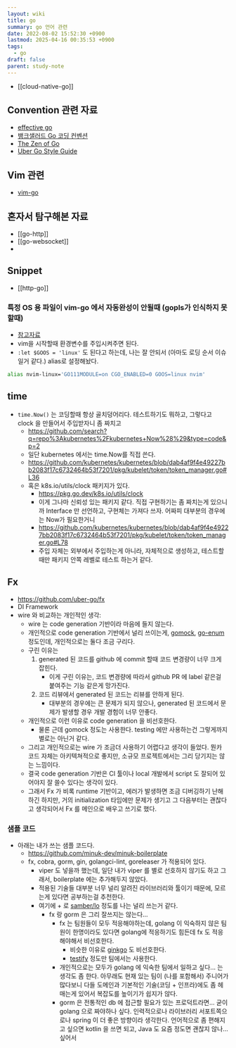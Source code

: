 ```yaml
---
layout: wiki
title: go
summary: go 언어 관련
date: 2022-08-02 15:52:30 +0900
lastmod: 2025-04-16 00:35:53 +0900
tags:
  - go
draft: false
parent: study-note
---
```


- [[cloud-native-go]]

## Convention 관련 자료
- [effective go](https://go.dev/doc/effective_go)
- [뱅크샐러드 Go 코딩 컨벤션](https://blog.banksalad.com/tech/go-best-practice-in-banksalad/)
- [The Zen of Go](https://the-zen-of-go.netlify.app)
- [Uber Go Style Guide](https://github.com/uber-go/guide/blob/master/style.md)

## Vim 관련
- [vim-go](https://github.com/fatih/vim-go)

## 혼자서 탐구해본 자료
- [[go-http]]
- [[go-websocket]]
- 

## Snippet
- [[http-go]]

### 특정 OS 용 파일이 vim-go 에서 자동완성이 안될때 (gopls가 인식하지 못할때)
- [참고자료](https://github.com/fatih/vim-go/issues/1056)
- vim을 시작할때 환경변수를 주입시켜주면 된다.
- `:let $GOOS = 'linux'` 도 된다고 하는데, 나는 잘 안되서 (아마도 로딩 순서 이슈일거 같다.) alias로 설정해놨다.

```bash
alias nvim-linux='GO111MODULE=on CGO_ENABLED=0 GOOS=linux nvim'
```


## time
- `time.Now()` 는 코딩할때 항상 골치덩어리다. 테스트하기도 뭐하고, 그렇다고 clock 을 만들어서 주입받자니 좀 짜치고
	- https://github.com/search?q=repo%3Akubernetes%2Fkubernetes+Now%28%29&type=code&p=2
	- 일단 kubernetes 에서는 time.Now를 직접 쓴다.
	- https://github.com/kubernetes/kubernetes/blob/dab4af9f4e49227bb2083f17c6732464b53f7201/pkg/kubelet/token/token_manager.go#L36
	- 혹은 k8s.io/utils/clock 패키지가 있다.
		- https://pkg.go.dev/k8s.io/utils/clock
		-  이게 그나마 신뢰성 있는 패키지 같다. 직접 구현하기는 좀 짜치는게 있으니까 Interface 만 선언하고, 구현체는 가져다 쓰자. 어짜피 대부분의 경우에는 Now가 필요한거니
		- https://github.com/kubernetes/kubernetes/blob/dab4af9f4e49227bb2083f17c6732464b53f7201/pkg/kubelet/token/token_manager.go#L78
		- 주입 자체는 외부에서 주입하는게 아니라, 자체적으로 생성하고, 테스트할때만 패키지 안쪽 레벨로 테스트 하는거 같다.

## Fx
- https://github.com/uber-go/fx
- DI Framework
- wire 와 비교하는 개인적인 생각:
	- wire 는 code generation 기반이라 마음에 들지 않는다.
	- 개인적으로 code generation 기반에서 널리 쓰이는게,  [gomock](https://github.com/golang/mock), [go-enum](https://github.com/abice/go-enum) 정도인데, 개인적으로는 둘다 조금 구리다.
	- 구린 이유는
		1. generated 된 코드를 github 에 commit 할때 코드 변경량이 너무 크게 잡힌다.
			- 이게 구린 이유는, 코드 변경량에 따라서 github PR 에 label 같은걸 붙여주는 기능 같은게 망가진다.
		2. 코드 리뷰에서 generated 된 코드는 리뷰를 안하게 된다.
			- 대부분의 경우에는 큰 문제가 되지 않으나,  generated 된 코드에서 문제가 발생할 경우 개발 경험이 너무 안좋다.
	- 개인적으로 이런 이유로 code generation 을 비선호한다.
		- 물론 근데 gomock 정도는 사용한다. testing 에만 사용하는건 그렇게까지 별로는 아닌거 같다.
	- 그리고 개인적으로는 wire 가 조금더 사용하기 어렵다고 생각이 들었다. 뭔카 코드 자체는 아키텍쳐적으로 좋지만, 소규모 프로젝트에서는 그리 당기지는 않는 느낌이다.
	- 결국 code generation 기반은 CI 툴이나 local 개발에서 script 도 잘되어 있어야지 잘 쓸수 있다는 생각이 있다.
	- 그래서 Fx 가 비록 runtime 기반이고, 에러가 발생하면 조금 디버깅하기 난해하긴 하지만, 거의 initialization 타임에만 문제가 생기고 그 다음부터는 괜찮다고 생각되어서 Fx 를 메인으로 배우고 쓰기로 했다.
### 샘플 코드
- 아래는 내가 쓰는 샘플 코드다.
	- https://github.com/minuk-dev/minuk-boilerplate
	- fx, cobra, gorm, gin, golangci-lint, goreleaser 가 적용되어 있다.
		- viper 도 넣을까 했는데, 일단 내가 viper 를 별로 선호하지 않기도 하고 그래서, boilerplate 에는 추가해두지 않았다.
		- 적용된 기술들 대부분 너무 널리 알려진 라이브러리와 툴이기 때문에, 모르는게 있다면 공부하는걸 추천한다.
		- 여기에 + 로 [samber/lo](https://github.com/samber/lo) 정도를 나는 널리 쓰는거 같다.
			- fx 랑 gorm 은 그리 잘쓰지는 않는다...
				- fx 는 팀원들이 모두 적응해야하는데, golang 이 익숙하지 않은 팀원이 한명이라도 있다면 golang에 적응하기도 힘든데 fx 도 적응해야해서 비선호한다.
					- 비슷한 이유로 [ginkgo](https://github.com/onsi/ginkgo) 도 비선호한다.
					- [testify](https://github.com/stretchr/testify) 정도만 팀에서는 사용한다.
				- 개인적으로는 모두가 golang 에 익숙한 팀에서 일하고 싶다... 는 생각도 좀 한다. 아무래도 현재 있는 팀이 (나를 포함해서) 주니어가 많다보니 다들 도메인과 기본적인 기술(코딩 + 인프라)에도 좀 헤매는게 있어서 복잡도를 높이기가 쉽지가 않다.
				- gorm 은 전통적인 db 에 접근할 필요가 있는 프로덕트라면... 굳이 golang 으로 짜야하나 싶다. 인력적으로나 라이브러리 서포트쪽으로나 spring 이 더 좋은 방향이라 생각한다. 언어적으로 좀 편해지고 싶으면 kotlin 을 쓰면 되고, Java 도 요즘 정도면 괜찮지 않나... 싶어서